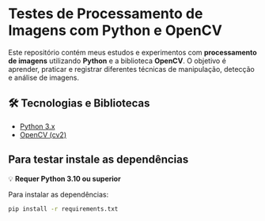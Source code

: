 # Testes de Processamento de Imagens com Python e OpenCV

Este repositório contém meus estudos e experimentos com **processamento de imagens** utilizando **Python** e a biblioteca **OpenCV**. O objetivo é aprender, praticar e registrar diferentes técnicas de manipulação, detecção e análise de imagens.

## 🛠 Tecnologias e Bibliotecas

- [Python 3.x](https://www.python.org/)
- [OpenCV (cv2)](https://opencv.org/)
<!-- - [NumPy](https://numpy.org/) (em alguns exemplos) -->

## Para testar instale as dependências

💡 **Requer Python 3.10 ou superior**

Para instalar as dependências:

```bash
pip install -r requirements.txt

```
